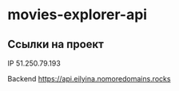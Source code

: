 # movies-explorer-api
## Ссылки на проект

IP 51.250.79.193

Backend https://api.eilyina.nomoredomains.rocks